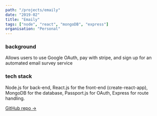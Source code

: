 ```yaml
---
path: "/projects/emaily"
date: "2019-02"
title: "Emaily"
tags: ["node", "react", "mongoDB", "express"]
organisation: "Personal"
---
```


### background

Allows users to use Google OAuth, pay with stripe, and sign up for an automated email survey service

### tech stack

Node.js for back-end, React.js for the front-end (create-react-app), MongoDB for the database, Passport.js for OAuth, Express for route handling.

[GitHub repo →](https://github.com/calvchum/emaily)
